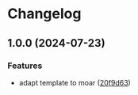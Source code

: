 # Changelog

## 1.0.0 (2024-07-23)


### Features

* adapt template to moar ([20f9d63](https://github.com/mundry/asdf-moar/commit/20f9d63f780ea09d0ff93dbd1431c94e0e3abe13))
